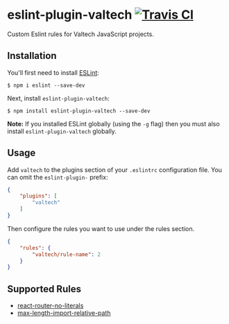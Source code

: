 # eslint-plugin-valtech [![Travis CI](https://travis-ci.org/valtech-nyc/eslint-plugin-valtech.svg?branch=master)](https://travis-ci.org/valtech-nyc/eslint-plugin-valtech)

Custom Eslint rules for Valtech JavaScript projects.

## Installation

You'll first need to install [ESLint](http://eslint.org):

```
$ npm i eslint --save-dev
```

Next, install `eslint-plugin-valtech`:

```
$ npm install eslint-plugin-valtech --save-dev
```

**Note:** If you installed ESLint globally (using the `-g` flag) then you must also install `eslint-plugin-valtech` globally.

## Usage

Add `valtech` to the plugins section of your `.eslintrc` configuration file. You can omit the `eslint-plugin-` prefix:

```json
{
    "plugins": [
        "valtech"
    ]
}
```


Then configure the rules you want to use under the rules section.

```json
{
    "rules": {
        "valtech/rule-name": 2
    }
}
```

## Supported Rules

* [react-router-no-literals](docs/rules/react-router-no-literals.md)
* [max-length-import-relative-path](docs/rules/max-length-import-relative-path.md)
